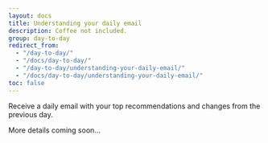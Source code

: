 ```yaml
---
layout: docs
title: Understanding your daily email
description: Coffee not included.
group: day-to-day
redirect_from:
  - "/day-to-day/"
  - "/docs/day-to-day/"
  - "/day-to-day/understanding-your-daily-email/"
  - "/docs/day-to-day/understanding-your-daily-email/"
toc: false
---
```


Receive a daily email with your top recommendations and changes from the previous day.

More details coming soon...